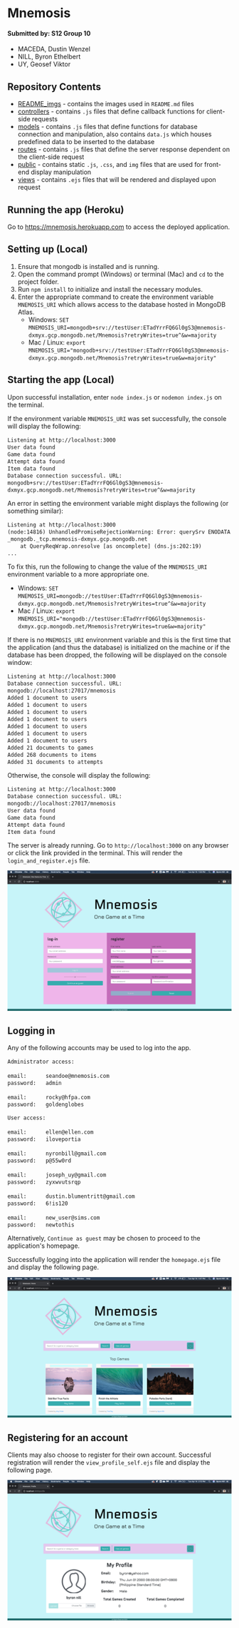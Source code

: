 # **Mnemosis**

#### __Submitted by: S12 Group 10__
- MACEDA, Dustin Wenzel
- NILL, Byron Ethelbert
- UY, Geosef Viktor

## **Repository Contents**
- [README_imgs](https://github.com/ccapdev1920T2/s12g10/tree/master/README_imgs) - contains the images used in `README.md` files
- [controllers](https://github.com/ccapdev1920T2/s12g10/tree/master/controllers) - contains `.js` files that define callback functions for client-side requests
- [models](https://github.com/ccapdev1920T2/s12g10/tree/master/models) - contains `.js` files that define functions for database connection and manipulation, also contains `data.js` which houses predefined data to be inserted to the database
- [routes](https://github.com/ccapdev1920T2/s12g10/tree/master/routes) - contains `.js` files that define the server response dependent on the client-side request
- [public](https://github.com/ccapdev1920T2/s12g10/tree/master/public) - contains static `.js`, `.css`, and `img` files that are used for front-end display manipulation
- [views](https://github.com/ccapdev1920T2/s12g10/tree/master/views) - contains `.ejs` files that will be rendered and displayed upon request  

## **Running the app (Heroku)**
Go to https://mnemosis.herokuapp.com to access the deployed application.

## **Setting up (Local)**
1. Ensure that mongodb is installed and is running.
2. Open the command prompt (Windows) or terminal (Mac) and `cd` to the project folder.
3. Run `npm install` to initialize and install the necessary modules.
4. Enter the appropriate command to create the environment variable `MNEMOSIS_URI` which allows access to the database hosted in MongoDB Atlas.
   - Windows: `SET MNEMOSIS_URI=mongodb+srv://testUser:ETadYrrFQ6Gl0gS3@mnemosis-dxmyx.gcp.mongodb.net/Mnemosis?retryWrites=true^&w=majority`
   - Mac / Linux: `export MNEMOSIS_URI="mongodb+srv://testUser:ETadYrrFQ6Gl0gS3@mnemosis-dxmyx.gcp.mongodb.net/Mnemosis?retryWrites=true&w=majority"`

## **Starting the app (Local)**
Upon successful installation, enter `node index.js` or `nodemon index.js` on the terminal. 

If the environment variable `MNEMOSIS_URI` was set successfully, the console will display the following:
```
Listening at http://localhost:3000
User data found
Game data found
Attempt data found
Item data found
Database connection successful. URL: mongodb+srv://testUser:ETadYrrFQ6Gl0gS3@mnemosis-dxmyx.gcp.mongodb.net/Mnemosis?retryWrites=true^&w=majority
``` 

An error in setting the environment variable might displays the following (or something similar):
```
Listening at http://localhost:3000
(node:14816) UnhandledPromiseRejectionWarning: Error: querySrv ENODATA _mongodb._tcp.mnemosis-dxmyx.gcp.mongodb.net
    at QueryReqWrap.onresolve [as oncomplete] (dns.js:202:19)
...
```
To fix this, run the following to change the value of the `MNEMOSIS_URI` environment variable to a more appropriate one.
 - Windows: `SET MNEMOSIS_URI=mongodb://testUser:ETadYrrFQ6Gl0gS3@mnemosis-dxmyx.gcp.mongodb.net/Mnemosis?retryWrites=true^&w=majority`
 - Mac / Linux: `export MNEMOSIS_URI="mongodb://testUser:ETadYrrFQ6Gl0gS3@mnemosis-dxmyx.gcp.mongodb.net/Mnemosis?retryWrites=true&w=majority"` 


If there is no `MNEMOSIS_URI` environment variable and this is the first time that the application (and thus the database) is initialized on the machine or if the database has been dropped, the following will be displayed on the console window:
```
Listening at http://localhost:3000
Database connection successful. URL: mongodb://localhost:27017/mnemosis
Added 1 document to users
Added 1 document to users
Added 1 document to users
Added 1 document to users
Added 1 document to users
Added 1 document to users
Added 1 document to users
Added 21 documents to games
Added 268 documents to items
Added 31 documents to attempts
``` 
Otherwise, the console will display the following:
```
Listening at http://localhost:3000
Database connection successful. URL: mongodb://localhost:27017/mnemosis
User data found
Game data found
Attempt data found
Item data found
``` 

The server is already running. Go to `http://localhost:3000` on any browser or click the link provided in the terminal. 
This will render the `login_and_register.ejs` file.

![alt text](./README_imgs/login.png "Login Page")

## **Logging in**

Any of the following accounts may be used to log into the app.
```
Administrator access:

email:      seandoe@mnemosis.com
password:   admin

email:      rocky@hfpa.com
password:   goldenglobes
```
```
User access:

email:      ellen@ellen.com
password:   iloveportia

email:      nyronbill@gmail.com
password:   p@55w0rd

email:      joseph_uy@gmail.com
password:   zyxwvutsrqp

email:      dustin.blumentritt@gmail.com
password:   6!is120

email:      new_user@sims.com
password:   newtothis
```

Alternatively, `Continue as guest` may be chosen to proceed to the application's homepage.

Successfully logging into the application will render the `homepage.ejs` file and display the following page.

![alt text](./README_imgs/homepage.png "Homepage")

## **Registering for an account**

Clients may also choose to register for their own account. Successful registration will render the `view_profile_self.ejs` file and display the following page.

![alt text](./README_imgs/profile.png "Profile")
